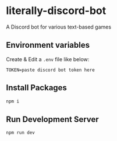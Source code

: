 # literally-discord-bot
A Discord bot for various text-based games

## Environment variables

Create & Edit a `.env` file like below:

```
TOKEN=paste discord bot token here
```

## Install Packages
```sh
npm i
```

## Run Development Server
```sh
npm run dev
```
